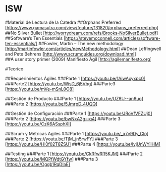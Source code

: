 # ISW
#Material de Lectura de la Catedra
##Orphans Preferred 
[https://www.gamasutra.com/view/feature/131820/orphans_preferred.php]
##No Silver Bullet 
[http://worrydream.com/refs/Brooks-NoSilverBullet.pdf]
##Software’s Ten Essentials 
[https://stevemcconnell.com/articles/software-ten-essentials/]
##Fowler, Martin – The new methodology
[http://martinfowler.com/articles/newMethodology.html]
##Dean Leffingwell and Pete Behrens
[http://www.scrumguides.org/download.html]   
##A user story primer (2009) Manifiesto Ágil 
[http://agilemanifesto.org]

#Teorico

##Requerimientos Ágiles
###Parte 1
[https://youtu.be/1AiwAxyxpc0]
###Parte2
[https://youtu.be/WisD_6j5Vhg]
###Parte3 
[https://youtu.be/mVe-mSnL0O8]


##Gestión de Producto 
###Parte 1
[https://youtu.be/UZ6U--an6uo] 
###Parte 2
[https://youtu.be/5JmrpD_4UQQ]

##Gestión de Configuración
###Parte 1
[https://youtu.be/JRoVfVFZUj0]
###Parte 2
[https://youtu.be/bwNxA2g--q4]
###Parte 3
[https://youtu.be/CzK6ASsphXI]

##Scrum y Métricas Agiles
###Parte 1
[https://youtu.be/_q7y9Dy_Clo]
###Parte 2
[https://youtu.be/TjM_jn5rwFY]
###Parte 3
[https://youtu.be/HI0f02T8ZSU]
###Parte 4
[https://youtu.be/lvjUnWYiiHM]

##Testing
###Parte 1
[https://youtu.be/CkRfwRR5KJM]
###Parte 2
[https://youtu.be/MQPfWdtGYfw] 
###Parte 3
[https://youtu.be/Oggb1RqDIaE]
